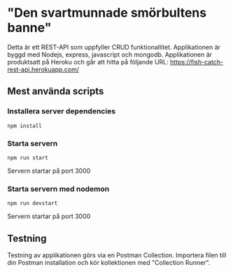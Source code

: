 # "Den svartmunnade smörbultens banne"
Detta är ett REST-API som uppfyller CRUD funktionallitet. Applikationen är byggd med Nodejs, express, javascript och mongodb.
Applikationen är produktsatt på Heroku och går att hitta på följande URL: https://fish-catch-rest-api.herokuapp.com/

## Mest använda scripts

### Installera server dependencies
`npm install`

### Starta servern
`npm run start`

Servern startar på port 3000

### Starta servern med nodemon
`npm run devstart`

Servern startar på port 3000

## Testning
Testning av applikationen görs via en Postman Collection. Importera filen till din Postman installation och kör kollektionen med "Collection Runner".
